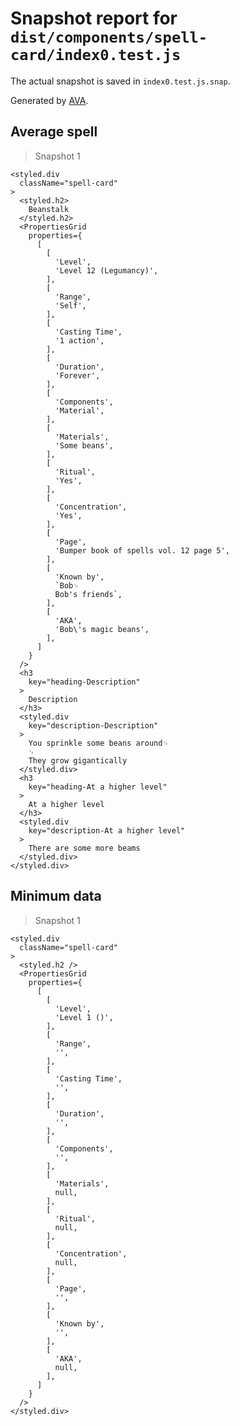 # Snapshot report for `dist/components/spell-card/index0.test.js`

The actual snapshot is saved in `index0.test.js.snap`.

Generated by [AVA](https://ava.li).

## Average spell

> Snapshot 1

    <styled.div
      className="spell-card"
    >
      <styled.h2>
        Beanstalk
      </styled.h2>
      <PropertiesGrid
        properties={
          [
            [
              'Level',
              'Level 12 (Legumancy)',
            ],
            [
              'Range',
              'Self',
            ],
            [
              'Casting Time',
              '1 action',
            ],
            [
              'Duration',
              'Forever',
            ],
            [
              'Components',
              'Material',
            ],
            [
              'Materials',
              'Some beans',
            ],
            [
              'Ritual',
              'Yes',
            ],
            [
              'Concentration',
              'Yes',
            ],
            [
              'Page',
              'Bumper book of spells vol. 12 page 5',
            ],
            [
              'Known by',
              `Bob␊
              Bob's friends`,
            ],
            [
              'AKA',
              'Bob\'s magic beans',
            ],
          ]
        }
      />
      <h3
        key="heading-Description"
      >
        Description
      </h3>
      <styled.div
        key="description-Description"
      >
        You sprinkle some beans around␊
        ␊
        They grow gigantically
      </styled.div>
      <h3
        key="heading-At a higher level"
      >
        At a higher level
      </h3>
      <styled.div
        key="description-At a higher level"
      >
        There are some more beams
      </styled.div>
    </styled.div>

## Minimum data

> Snapshot 1

    <styled.div
      className="spell-card"
    >
      <styled.h2 />
      <PropertiesGrid
        properties={
          [
            [
              'Level',
              'Level 1 ()',
            ],
            [
              'Range',
              '',
            ],
            [
              'Casting Time',
              '',
            ],
            [
              'Duration',
              '',
            ],
            [
              'Components',
              '',
            ],
            [
              'Materials',
              null,
            ],
            [
              'Ritual',
              null,
            ],
            [
              'Concentration',
              null,
            ],
            [
              'Page',
              '',
            ],
            [
              'Known by',
              '',
            ],
            [
              'AKA',
              null,
            ],
          ]
        }
      />
    </styled.div>
